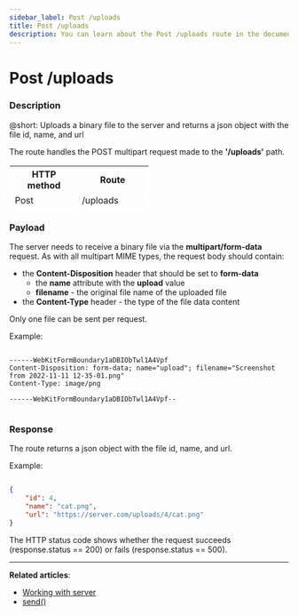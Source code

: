 ```yaml
---
sidebar_label: Post /uploads
title: Post /uploads
description: You can learn about the Post /uploads route in the documentation of the DHTMLX JavaScript Event Calendar library. Browse developer guides and API reference, try out code examples and live demos, and download a free 30-day evaluation version of DHTMLX Event Calendar.
---
```


# Post /uploads

### Description

@short: Uploads a binary file to the server and returns a json object with the file id, name, and url

The route handles the POST multipart request made to the **'/uploads'** path.

<table style="border: 1px solid white; border-collapse: collapse; width:50%">
<thead style="border: 1px solid white; border-collapse: collapse;">
<th style="width:25%">HTTP method</th>
<th style="width:25%">Route</th>
</thead>
<tbody style="border: 1px solid white; border-collapse: collapse">
<tr>
<td>Post</td>
<td>/uploads</td>
</tr>
</tbody>
</table>

### Payload

The server needs to receive a binary file via the **multipart/form-data** request. As with all multipart MIME types, the request body should contain:

- the **Content-Disposition** header that should be set to **form-data**
  - the **name** attribute with the **upload** value 
  - **filename** - the original file name of the uploaded file
- the **Content-Type** header - the type of the file data content

Only one file can be sent per request.

Example:

~~~

------WebKitFormBoundary1aDBIObTwl1A4Vpf
Content-Disposition: form-data; name="upload"; filename="Screenshot from 2022-11-11 12-35-01.png"
Content-Type: image/png

------WebKitFormBoundary1aDBIObTwl1A4Vpf--


~~~



### Response

The route returns a json object with the file id, name, and url.

Example:


~~~ json

{
    "id": 4,
    "name": "cat.png",
    "url": "https://server.com/uploads/4/cat.png"
}

~~~


The HTTP status code shows whether the request succeeds (response.status == 200) or fails (response.status == 500).

---

**Related articles**: 
- [Working with server](guides/working_with_server.md)
- [send()](api/provider/rest_methods/js_eventcalendar_send_method.md)